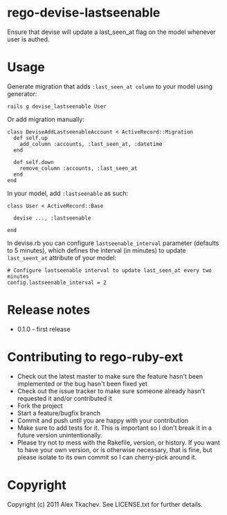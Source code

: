# rego-devise-lastseenable

Ensure that devise will update a last_seen_at flag on the model whenever user is authed.

# Usage

Generate migration that adds `:last_seen_at column` to your model using generator:

    rails g devise_lastseenable User

Or add migration manually:

    class DeviseAddLastseenableAccount < ActiveRecord::Migration
      def self.up
        add_column :accounts, :last_seen_at, :datetime
      end

      def self.down
        remove_column :accounts, :last_seen_at
      end
    end


In your model, add `:lastseenable` as such:

    class User < ActiveRecord::Base

      devise ..., :lastseenable

    end


In devise.rb you can configure `lastseenable_interval` parameter (defaults to 5 minutes), which defines the interval (in minutes) to update `last_seent_at` attribute of your model:

    # Configure lastseenable interval to update last_seen_at every two minutes
    config.lastseenable_interval = 2


# Release notes

* 0.1.0 - first release

# Contributing to rego-ruby-ext

* Check out the latest master to make sure the feature hasn't been implemented or the bug hasn't been fixed yet
* Check out the issue tracker to make sure someone already hasn't requested it and/or contributed it
* Fork the project
* Start a feature/bugfix branch
* Commit and push until you are happy with your contribution
* Make sure to add tests for it. This is important so I don't break it in a future version unintentionally.
* Please try not to mess with the Rakefile, version, or history. If you want to have your own version, or is otherwise necessary, that is fine, but please isolate to its own commit so I can cherry-pick around it.

# Copyright

Copyright (c) 2011 Alex Tkachev. See LICENSE.txt for
further details.
